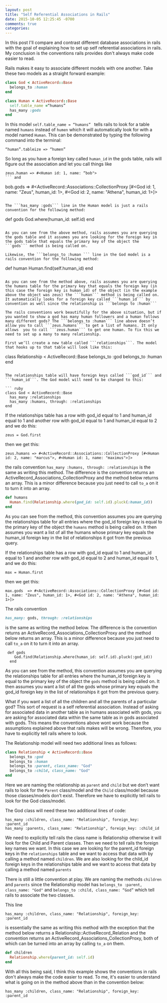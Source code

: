 ```yaml
---
layout: post
title: "Self Referential Associations in Rails"
date: 2015-10-05 12:25:45 -0700
comments: true
categories:
---
```

In this post I'll compare and contrast different database associations in rails with the goal of
explaining how to set up self referential associations in rails. My conclusion is the conventions
rails provides don't always make code easier to read.

Rails makes it easy to associate different models with one another. Take these
two models as a straight forward example:

``` ruby
class God < ActiveRecord::Base
  belongs_to :human
end
```

``` ruby
class Human < ActiveRecord::Base
  self.table_name =“humans”
  has_many :gods
end
```

In this model ```self.table_name = “humans” ``` tells rails to look for a table
named ```humans``` instead of ```humen``` which it will automatically look for
with a model named ```Human```. This can be demonstrated by typing the following
command into the terminal:

```
“human”.tableize => “humen”
```



So long as you have a foreign key called ```human_id``` in the gods table, rails
will figure out the association and let you call things like
```
zeus.human => #<Human id: 1, name: “bob">
``` and

```
bob.gods => #<ActiveRecord::Associations::CollectionProxy [#<God id: 1, name: "Zeus", human_id: 1>, #<God id: 2, name: "Athena", human_id: 1>]>
```

The ```has_many :gods``` line in the Human model is just a rails convention for the following method:

```
  def gods
    God.where(human_id: self.id)
  end
```

As you can see from the above method, rails assumes you are querying the gods table and it assumes you are looking for the foreign key in the gods table that equals the primary key of the object the ```gods``` method is being called on.

Likewise, the ```belongs_to :human ``` line in the God model is a rails convention for the following method:

```
  def human
    Human.find(self.human_id)
  end
```

As you can see from the method above, rails assumes you are querying the humans table for the primary key that equals the foreign key (in this case the foreign key is human_id) of the object (in the example above the object was zeus) the ```human``` method is being called on. It automatically looks for a foreign key called ```human_id``` by convention as well since the relationship is ```belongs to :human```

The rails conventions work beautifully for the above situation, but if you wanted to show a god has many human followers and a human follows many different gods? The ```belongs_to :human``` line above doesn’t allow you to call ```zeus.humans``` to get a list of humans. It only allows  you to call ```zeus.human``` to get one human. To fix this we need to set up a many to many relationship.

First we’ll create a new table called ```relationships```. The model that hooks up to that table will look like this:

```
class Relationship < ActiveRecord::Base
  belongs_to :god
  belongs_to :human
end
```

The relationships table will have foreign keys called ```god_id``` and ```human_id```. The God model will need to be changed to this:

``` ruby
class God < ActiveRecord::Base
  has_many :relationships
  has_many :humans, through: :relationships
end
```

If the relationships table has a row with god_id equal to 1 and human_id equal to 1 and another row with god_id equal
to 1 and human_id equal to 2 and we do this:
```
zeus = God.first
```

then we get this:

 ```zeus.humans => #<ActiveRecord::Associations::CollectionProxy [#<Human id: 2, name: "marcus">, #<Human id: 1, name: "maximus">]> ```

the rails convention ```has_many :humans, through: :relationships``` is the same as writing this method. The difference
is the convention returns an ActiveRecord_Associations_CollectionProxy and the
method below returns an array. This is a minor difference because you just need
to call ```to_a``` on it to turn it into an array.

``` ruby
def humans
  Human.find(Relationship.where(god_id: self.id).pluck(:human_id))
end
```

As you can see from the method, this convention assumes you are querying the
relationships table for all entries where the god_id foreign key is equal to the
primary key of the object the ```humans``` method is being called on.  It then
assumes you want a list of all the humans
whose primary key equals the human_id foreign key in the list of relationships
it got from the previous query.


If the relationships table has a row with god_id equal to 1 and human_id equal
to 1 and another row with god_id equal to 2 and human_id equal to 1, and we do this:

```
max = Human.first
```
then we get this:

```
max.gods  => #<ActiveRecord::Associations::CollectionProxy [#<God id: 1, name: "Zeus", human_id: 1>, #<God id: 2, name: "Athena", human_id: 1>]>
```

The rails convention

``` ruby
has_many: gods, through: :relationships
```

is the same as writing the method below. The difference is the convention returns
an ActiveRecord_Associations_CollectionProxy and the method below returns an
array. This is a minor difference because you just need to call ```to_a``` on
it to turn it into an array.

```
 def gods
    God.find(Relationship.where(human_id: self.id).pluck(:god_id))
  end
```

As you can see from the method, this convention assumes you are querying the relationships table for all entries where the human_id foreign key is equal to the primary key of the object the ```gods``` method is being called on.  It then assumes you want a list of all the gods
whose primary key equals the god_id foreign key in the list of relationships it
got from the previous query.

What if you want a list of all the children and all the parents of a particular god? This sort of request is a self referential association. Instead of asking for associated data in another table as in humans associated with gods, you are asking for associated data within the same table as in gods associated with gods. This means the conventions above wont work because the assumptions explained above that rails makes will be wrong. Therefore, you have to explicitly tell rails where to look.

The Relationship model will need two additional lines as follows:

``` ruby
class Relationship < ActiveRecord::Base
  belongs_to :god
  belongs_to :human
  belongs_to :parent, class_name: "God"
  belongs_to :child, class_name: "God"
end
```

Here we are naming the relationship as ```parent``` and ```child``` but we don’t
want rails to look for the ```Parent``` class/model and the ```Child``` class/model because
those classes/models don’t exist. Therefore we have to explicitly tell rails to look
for the God class/model.

The God class will need these two additional lines of code:

```
has_many :children, class_name: "Relationship", foreign_key: :parent_id
has_many :parents, class_name: "Relationship", foreign_key: :child_id
```

We need to explicitly tell rails the class name is Relationship otherwise it will
look for the Child and Parent classes. Then we need to tell rails the foreign
key names we want. In this case we are looking for the parent_id foreign keys
in the ```relationships``` table and we want to access that data with by calling a method named ```children```. We are also looking for the child_id foreign keys in the relationships table and we want to access that data by calling a method named ```parents```


There is still a little convention at play. We are naming the methods
``children`` and ``parents`` since the Relationship model has ``belongs_to :parent, class_name: "God"``
and ``belongs_to :child, class_name: “God”`` which tell rails to associate the two classes.


This line

```
has_many :children, class_name: "Relationship", foreign_key: :parent_id
```

is essentially the same as writing this method with the exception that the method
below returns a Relationship::ActiveRecord_Relation and the convention returns
an ActiveRecord_Associations_CollectionProxy, both of which can be turned
into an array by calling ``to_a`` on them.

``` ruby
def children
  Relationship.where(parent_id: self.id)
end
```

With all this being said, I think this example shows the conventions in rails don't
always make the code easier to read. To me, it's easier to understand what is going on
in the method above than in the convention below:

```
has_many :children, class_name: "Relationship", foreign_key: :parent_id
```
















